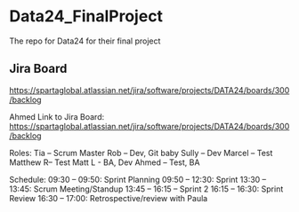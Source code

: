 # Data24_FinalProject
The repo for Data24 for their final project <br>

## Jira Board
https://spartaglobal.atlassian.net/jira/software/projects/DATA24/boards/300/backlog


Ahmed
Link to Jira Board:
https://spartaglobal.atlassian.net/jira/software/projects/DATA24/boards/300/backlog

Roles:
Tia – Scrum Master
Rob – Dev, Git baby
Sully – Dev
Marcel – Test
Matthew R– Test
Matt L - BA, Dev
Ahmed – Test, BA

Schedule:
09:30 – 09:50: Sprint Planning
09:50 – 12:30: Sprint
13:30 – 13:45: Scrum Meeting/Standup
13:45 – 16:15 – Sprint 2
16:15 – 16:30: Sprint Review
16:30 – 17:00: Retrospective/review with Paula
